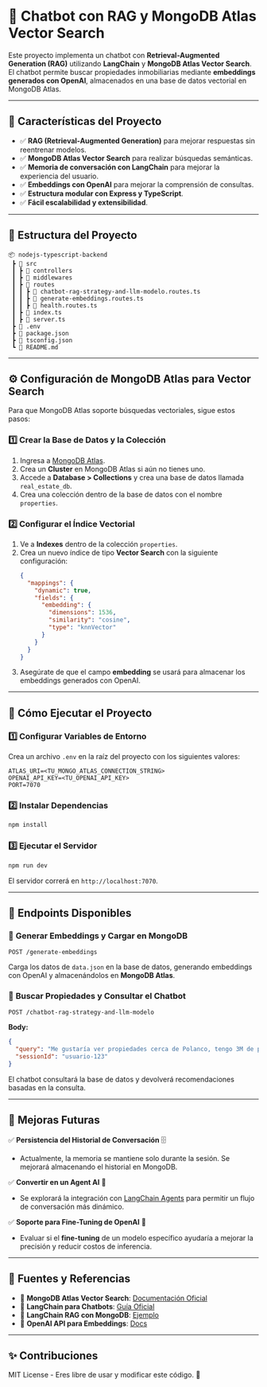 # 🚀 Chatbot con RAG y MongoDB Atlas Vector Search

Este proyecto implementa un chatbot con **Retrieval-Augmented Generation (RAG)** utilizando **LangChain** y **MongoDB Atlas Vector Search**. El chatbot permite buscar propiedades inmobiliarias mediante **embeddings generados con OpenAI**, almacenados en una base de datos vectorial en MongoDB Atlas.

---

## 📌 **Características del Proyecto**

- ✅ **RAG (Retrieval-Augmented Generation)** para mejorar respuestas sin reentrenar modelos.
- ✅ **MongoDB Atlas Vector Search** para realizar búsquedas semánticas.
- ✅ **Memoria de conversación con LangChain** para mejorar la experiencia del usuario.
- ✅ **Embeddings con OpenAI** para mejorar la comprensión de consultas.
- ✅ **Estructura modular con Express y TypeScript**.
- ✅ **Fácil escalabilidad y extensibilidad**.

---

## 📂 **Estructura del Proyecto**

```
📦 nodejs-typescript-backend
 ┣ 📂 src
 ┃ ┣ 📂 controllers
 ┃ ┣ 📂 middlewares
 ┃ ┣ 📂 routes
 ┃ ┃ ┣ 📜 chatbot-rag-strategy-and-llm-modelo.routes.ts
 ┃ ┃ ┣ 📜 generate-embeddings.routes.ts
 ┃ ┃ ┣ 📜 health.routes.ts
 ┃ ┣ 📜 index.ts
 ┃ ┣ 📜 server.ts
 ┣ 📜 .env
 ┣ 📜 package.json
 ┣ 📜 tsconfig.json
 ┗ 📜 README.md
```

---

## ⚙️ **Configuración de MongoDB Atlas para Vector Search**

Para que MongoDB Atlas soporte búsquedas vectoriales, sigue estos pasos:

### **1️⃣ Crear la Base de Datos y la Colección**

1. Ingresa a [MongoDB Atlas](https://www.mongodb.com/atlas/database).
2. Crea un **Cluster** en MongoDB Atlas si aún no tienes uno.
3. Accede a **Database > Collections** y crea una base de datos llamada `real_estate_db`.
4. Crea una colección dentro de la base de datos con el nombre `properties`.

### **2️⃣ Configurar el Índice Vectorial**

1. Ve a **Indexes** dentro de la colección `properties`.
2. Crea un nuevo índice de tipo **Vector Search** con la siguiente configuración:
   ```json
   {
     "mappings": {
       "dynamic": true,
       "fields": {
         "embedding": {
           "dimensions": 1536,
           "similarity": "cosine",
           "type": "knnVector"
         }
       }
     }
   }
   ```
3. Asegúrate de que el campo **embedding** se usará para almacenar los embeddings generados con OpenAI.

---

## 🚀 **Cómo Ejecutar el Proyecto**

### **1️⃣ Configurar Variables de Entorno**

Crea un archivo `.env` en la raíz del proyecto con los siguientes valores:

```env
ATLAS_URI=<TU_MONGO_ATLAS_CONNECTION_STRING>
OPENAI_API_KEY=<TU_OPENAI_API_KEY>
PORT=7070
```

### **2️⃣ Instalar Dependencias**

```bash
npm install
```

### **3️⃣ Ejecutar el Servidor**

```bash
npm run dev
```

El servidor correrá en `http://localhost:7070`.

---

## 🏡 **Endpoints Disponibles**

### 📌 **Generar Embeddings y Cargar en MongoDB**

```http
POST /generate-embeddings
```

Carga los datos de `data.json` en la base de datos, generando embeddings con OpenAI y almacenándolos en **MongoDB Atlas**.

### 📌 **Buscar Propiedades y Consultar el Chatbot**

```http
POST /chatbot-rag-strategy-and-llm-modelo
```

**Body:**

```json
{
  "query": "Me gustaría ver propiedades cerca de Polanco, tengo 3M de presupuesto",
  "sessionId": "usuario-123"
}
```

El chatbot consultará la base de datos y devolverá recomendaciones basadas en la consulta.

---

## 🔮 **Mejoras Futuras**

✅ **Persistencia del Historial de Conversación** 🗄️

- Actualmente, la memoria se mantiene solo durante la sesión. Se mejorará almacenando el historial en MongoDB.

✅ **Convertir en un Agent AI** 🤖

- Se explorará la integración con [LangChain Agents](https://js.langchain.com/docs/modules/agents/) para permitir un flujo de conversación más dinámico.

✅ **Soporte para Fine-Tuning de OpenAI** 🎯

- Evaluar si el **fine-tuning** de un modelo específico ayudaría a mejorar la precisión y reducir costos de inferencia.

---

## 📖 **Fuentes y Referencias**

- 📌 **MongoDB Atlas Vector Search**: [Documentación Oficial](https://www.mongodb.com/docs/atlas/)
- 📌 **LangChain para Chatbots**: [Guía Oficial](https://js.langchain.com/docs/tutorials/chatbot/)
- 📌 **LangChain RAG con MongoDB**: [Ejemplo](https://js.langchain.com/docs/tutorials/llm_chain/)
- 📌 **OpenAI API para Embeddings**: [Docs](https://platform.openai.com/docs/guides/embeddings)

---

## ✨ **Contribuciones**

MIT License - Eres libre de usar y modificar este código. 🚀
